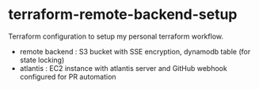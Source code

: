 # terraform-remote-backend-setup

Terraform configuration to setup my personal terraform workflow.

- remote backend : S3 bucket with SSE encryption, dynamodb table (for state locking)
- atlantis : EC2 instance with atlantis server and GitHub webhook configured for PR automation
